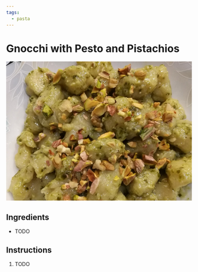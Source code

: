 ```yaml
---
tags:
  - pasta
---
```


# Gnocchi with Pesto and Pistachios


![image](image.jpg)

## Ingredients

- TODO

## Instructions

1. TODO
